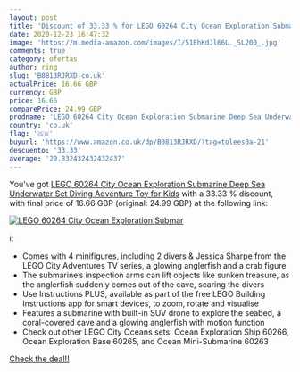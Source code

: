 ```yaml
---
layout: post
title: 'Discount of 33.33 % for LEGO 60264 City Ocean Exploration Submar'
date: 2020-12-23 16:47:32
image: 'https://m.media-amazon.com/images/I/51EhKdJl66L._SL200_.jpg'
comments: true
category: ofertas
author: ring
slug: 'B0813RJRXD-co.uk'
actualPrice: 16.66 GBP
currency: GBP
price: 16.66
comparePrice: 24.99 GBP
prodname: 'LEGO 60264 City Ocean Exploration Submarine Deep Sea Underwater Set  Diving Adventure Toy for Kids'
country: 'co.uk'
flag: '🇬🇧'
buyurl: 'https://www.amazon.co.uk/dp/B0813RJRXD/?tag=tolees0a-21'
descuento: '33.33'
average: '20.832432432432437'
---
```


You've got [LEGO 60264 City Ocean Exploration Submarine Deep Sea Underwater Set  Diving Adventure Toy for Kids](https://www.amazon.co.uk/dp/B0813RJRXD/?tag=tolees0a-21) with a  33.33 % discount, with final price of 16.66 GBP (original: 24.99 GBP) at the following link:

[![LEGO 60264 City Ocean Exploration Submar](https://m.media-amazon.com/images/I/51EhKdJl66L._SL200_.jpg)](https://www.amazon.co.uk/dp/B0813RJRXD/?tag=tolees0a-21)

ℹ️:

- Comes with 4 minifigures, including 2 divers & Jessica Sharpe from the LEGO City Adventures TV series, a glowing anglerfish and a crab figure
- The submarine’s inspection arms can lift objects like sunken treasure, as the anglerfish suddenly comes out of the cave, scaring the divers
- Use Instructions PLUS, available as part of the free LEGO Building Instructions app for smart devices, to zoom, rotate and visualise
- Features a submarine with built-in SUV drone to explore the seabed, a coral-covered cave and a glowing anglerfish with motion function
- Check out other LEGO City Oceans sets: Ocean Exploration Ship 60266, Ocean Exploration Base 60265, and Ocean Mini-Submarine 60263

[Check the deal!!](https://www.amazon.co.uk/dp/B0813RJRXD/?tag=tolees0a-21)

